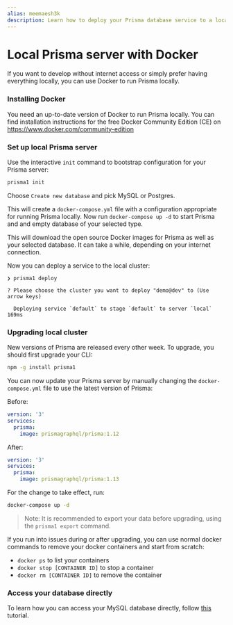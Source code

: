 ```yaml
---
alias: meemaesh3k
description: Learn how to deploy your Prisma database service to a local cluster.
---
```


# Local Prisma server with Docker

If you want to develop without internet access or simply prefer having everything locally, you can use Docker to run Prisma locally.

### Installing Docker

You need an up-to-date version of Docker to run Prisma locally. You can find installation instructions for the free Docker Community Edition (CE) on https://www.docker.com/community-edition

### Set up local Prisma server

Use the interactive `init` command to bootstrap configuration for your Prisma server:

```sh
prisma1 init
```

Choose `Create new database` and pick MySQL or Postgres.

This will create a `docker-compose.yml` file with a configuration appropriate for running Prisma locally. 
Now run `docker-compose up -d` to start Prisma and and empty database of your selected type.

This will download the open source Docker images for Prisma as well as your selected database. It can take a while, depending on your internet connection.

Now you can deploy a service to the local cluster:

```
❯ prisma1 deploy

? Please choose the cluster you want to deploy "demo@dev" to (Use arrow keys)

  Deploying service `default` to stage `default` to server `local` 169ms
```

### Upgrading local cluster

New versions of Prisma are released every other week. To upgrade, you should first upgrade your CLI:

```sh
npm -g install prisma1
```

You can now update your Prisma server by manually changing the `docker-compose.yml` file to use the latest version of Prisma:

Before:

```yml
version: '3'
services:
  prisma:
    image: prismagraphql/prisma:1.12
```

After:

```yml
version: '3'
services:
  prisma:
    image: prismagraphql/prisma:1.13
```

For the change to take effect, run:

```sh
docker-compose up -d
```

> Note: It is recommended to export your data before upgrading, using the `prisma1 export` command.

If you run into issues during or after upgrading, you can use normal docker commands to remove your docker containers and start from scratch:

- `docker ps` to list your containers
- `docker stop [CONTAINER ID]` to stop a container
- `docker rm [CONTAINER ID]` to remove the container

### Access your database directly

To learn how you can access your MySQL database directly, follow [this](!alias-eechaeth3l) tutorial.
